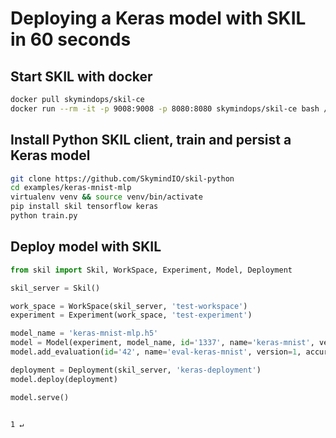 # Deploying a Keras model with SKIL in 60 seconds

## Start SKIL with docker

```bash
docker pull skymindops/skil-ce
docker run --rm -it -p 9008:9008 -p 8080:8080 skymindops/skil-ce bash /start-skil.sh
```

## Install Python SKIL client, train and persist a Keras model

```bash
git clone https://github.com/SkymindIO/skil-python
cd examples/keras-mnist-mlp
virtualenv venv && source venv/bin/activate
pip install skil tensorflow keras
python train.py
```

## Deploy model with SKIL

```python
from skil import Skil, WorkSpace, Experiment, Model, Deployment

skil_server = Skil()

work_space = WorkSpace(skil_server, 'test-workspace')
experiment = Experiment(work_space, 'test-experiment')

model_name = 'keras-mnist-mlp.h5'
model = Model(experiment, model_name, id='1337', name='keras-mnist', version=1)
model.add_evaluation(id='42', name='eval-keras-mnist', version=1, accuracy=0.995)

deployment = Deployment(skil_server, 'keras-deployment')
model.deploy(deployment)

model.serve()
```
                                                                                                                    1 ↵
